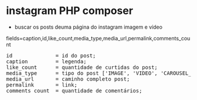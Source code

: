 # instagram PHP composer
- buscar os posts deuma página do instagram imagem e vídeo

fields=caption,id,like_count,media_type,media_url,permalink,comments_count

<pre>
id              = id do post;
caption         = legenda;
like_count      = quantidade de curtidas do post;
media_type      = tipo do post ['IMAGE', 'VIDEO', 'CAROUSEL_ALBUM'];
media_url       = caminho completo post;
permalink       = link;
comments_count  = quantidade de comentários;
</pre>
